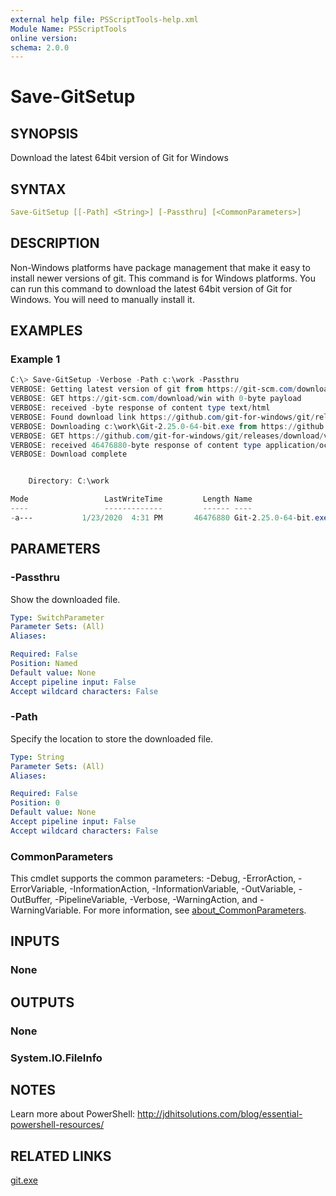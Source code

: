 ```yaml
---
external help file: PSScriptTools-help.xml
Module Name: PSScriptTools
online version:
schema: 2.0.0
---
```


# Save-GitSetup

## SYNOPSIS

Download the latest 64bit version of Git for Windows

## SYNTAX

```yaml
Save-GitSetup [[-Path] <String>] [-Passthru] [<CommonParameters>]
```

## DESCRIPTION

Non-Windows platforms have package management that make it easy to install newer versions of git.
This command is for Windows platforms.
You can run this command to download the latest 64bit version of Git for Windows.
You will need to manually install it.

## EXAMPLES

### Example 1

```powershell
C:\> Save-GitSetup -Verbose -Path c:\work -Passthru
VERBOSE: Getting latest version of git from https://git-scm.com/download/win
VERBOSE: GET https://git-scm.com/download/win with 0-byte payload
VERBOSE: received -byte response of content type text/html
VERBOSE: Found download link https://github.com/git-for-windows/git/releases/download/v2.25.0.windows.1/Git-2.25.0-64-bit.exe
VERBOSE: Downloading c:\work\Git-2.25.0-64-bit.exe from https://github.com/git-for-windows/git/releases/download/v2.25.0.windows.1/Git-2.25.0-64-bit.exe
VERBOSE: GET https://github.com/git-for-windows/git/releases/download/v2.25.0.windows.1/Git-2.25.0-64-bit.exe with 0-byte payload
VERBOSE: received 46476880-byte response of content type application/octet-stream
VERBOSE: Download complete


    Directory: C:\work

Mode                 LastWriteTime         Length Name
----                 -------------         ------ ----
-a---           1/23/2020  4:31 PM       46476880 Git-2.25.0-64-bit.exe
```

## PARAMETERS

### -Passthru

Show the downloaded file.

```yaml
Type: SwitchParameter
Parameter Sets: (All)
Aliases:

Required: False
Position: Named
Default value: None
Accept pipeline input: False
Accept wildcard characters: False
```

### -Path

Specify the location to store the downloaded file.

```yaml
Type: String
Parameter Sets: (All)
Aliases:

Required: False
Position: 0
Default value: None
Accept pipeline input: False
Accept wildcard characters: False
```

### CommonParameters

This cmdlet supports the common parameters: -Debug, -ErrorAction, -ErrorVariable, -InformationAction, -InformationVariable, -OutVariable, -OutBuffer, -PipelineVariable, -Verbose, -WarningAction, and -WarningVariable. For more information, see [about_CommonParameters](http://go.microsoft.com/fwlink/?LinkID=113216).

## INPUTS

### None

## OUTPUTS

### None

### System.IO.FileInfo

## NOTES

Learn more about PowerShell:
http://jdhitsolutions.com/blog/essential-powershell-resources/

## RELATED LINKS

[git.exe]()
